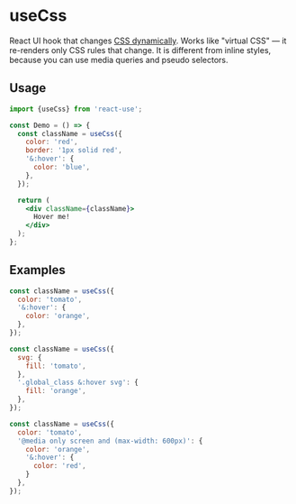 # useCss

React UI hook that changes [CSS dynamically][gen-5]. Works like "virtual CSS" &mdash;
it re-renders only CSS rules that change. It is different from inline styles, because
you can use media queries and pseudo selectors.


## Usage

```jsx
import {useCss} from 'react-use';

const Demo = () => {
  const className = useCss({
    color: 'red',
    border: '1px solid red',
    '&:hover': {
      color: 'blue',
    },
  });

  return (
    <div className={className}>
      Hover me!
    </div>
  );
};
```


## Examples

```js
const className = useCss({
  color: 'tomato',
  '&:hover': {
    color: 'orange',
  },
});

const className = useCss({
  svg: {
    fill: 'tomato',
  },
  '.global_class &:hover svg': {
    fill: 'orange',
  },
});

const className = useCss({
  color: 'tomato',
  '@media only screen and (max-width: 600px)': {
    color: 'orange',
    '&:hover': {
      color: 'red',
    }
  },
});
```

[gen-5]: https://github.com/streamich/freestyler/blob/master/docs/en/generations.md#5th-generation
